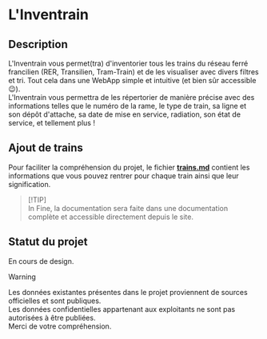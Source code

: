 # L'Inventrain

## Description
L'Inventrain vous permet(tra) d'inventorier tous les trains du réseau ferré francilien (RER, Transilien, Tram-Train) et de les visualiser avec divers filtres et tri. Tout cela dans une WebApp simple et intuitive (et bien sûr accessible 😉). <br>
L'Inventrain vous permettra de les répertorier de manière précise avec des informations telles que le numéro de la rame, le type de train, sa ligne et son dépôt d'attache, sa date de mise en service, radiation, son état de service, et tellement plus ! <br>

## Ajout de trains
Pour faciliter la compréhension du projet, le fichier **[trains.md](trains.md)** contient les informations que vous pouvez rentrer pour chaque train ainsi que leur signification. <br>
> [!TIP] <br>
>In Fine, la documentation sera faite dans une documentation complète et accessible directement depuis le site. <br>

## Statut du projet
En cours de design. <br>

> [!WARNING]  
> Les données existantes présentes dans le projet proviennent de sources officielles et sont publiques. <br>
> Les données confidentielles appartenant aux exploitants ne sont pas autorisées à être publiées. <br>
> Merci de votre compréhension.
